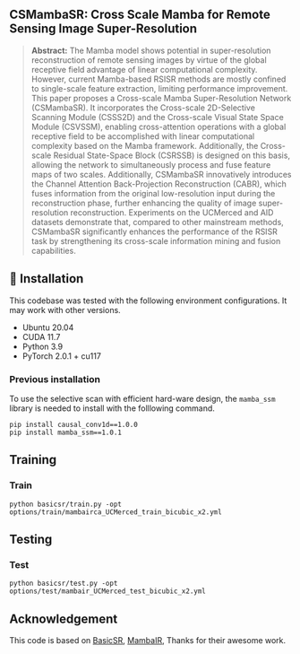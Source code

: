 ## CSMambaSR: Cross Scale Mamba for Remote Sensing Image Super-Resolution

> **Abstract:**  The Mamba model shows potential in super-resolution reconstruction of remote sensing images by virtue of the global receptive field advantage of linear computational complexity. However, current Mamba-based RSISR methods are mostly confined to single-scale feature extraction, limiting performance improvement. This paper proposes a Cross-scale Mamba Super-Resolution Network (CSMambaSR). It incorporates the Cross-scale 2D-Selective Scanning Module (CSSS2D) and the Cross-scale Visual State Space Module (CSVSSM), enabling cross-attention operations with a global receptive field to be accomplished with linear computational complexity based on the Mamba framework. Additionally, the Cross-scale Residual State-Space Block (CSRSSB) is designed on this basis, allowing the network to simultaneously process and fuse feature maps of two scales. Additionally, CSMambaSR innovatively introduces the Channel Attention Back-Projection Reconstruction (CABR), which fuses information from the original low-resolution input during the reconstruction phase, further enhancing the quality of image super-resolution reconstruction. Experiments on the UCMerced and AID datasets demonstrate that, compared to other mainstream methods, CSMambaSR significantly enhances the performance of the RSISR task by strengthening its cross-scale information mining and fusion capabilities.



## <a name="installation"></a> :wrench: Installation

This codebase was tested with the following environment configurations. It may work with other versions.

- Ubuntu 20.04
- CUDA 11.7
- Python 3.9
- PyTorch 2.0.1 + cu117

### Previous installation
To use the selective scan with efficient hard-ware design, the `mamba_ssm` library is needed to install with the folllowing command.

```
pip install causal_conv1d==1.0.0
pip install mamba_ssm==1.0.1
```

## <a name="training"></a> Training

### Train

```
python basicsr/train.py -opt options/train/mambairca_UCMerced_train_bicubic_x2.yml
```


## <a name="testing"></a> Testing

### Test

```
python basicsr/test.py -opt options/test/mambair_UCMerced_test_bicubic_x2.yml
```

## Acknowledgement

This code is based on [BasicSR](https://github.com/XPixelGroup/BasicSR), [MambaIR](https://github.com/csguoh/MambaIR), Thanks for their awesome work.
